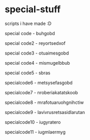 # special-stuff
scripts i have made :D

special code - buhgobd

special code2 - reyortsedxof

special code3 - otuaimesgobd

special code4 - mismugelbbub

special code5 - sbras

specialcode6 - metsysefasgobd

specialcode7 - nroberiakatatskoob

specialcode8 - mrafotuaruohgnihctiw

specialcode9 - lavivrusretsasidlarutan

specialcode10 - iugyratero

specialcode11 - iugmlaermyg
